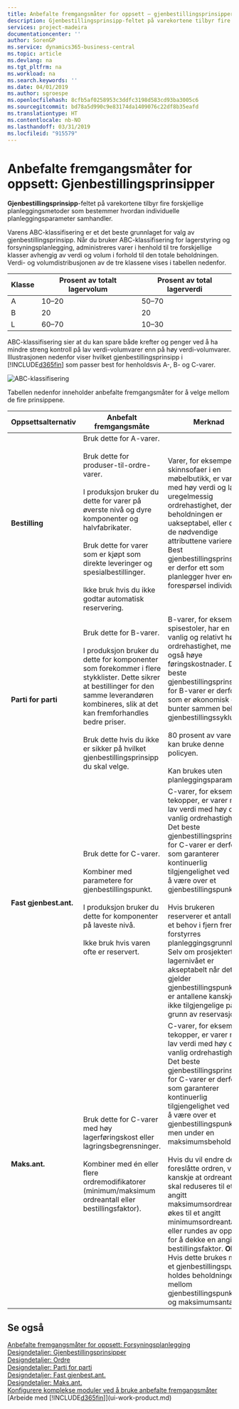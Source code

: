 ```yaml
---
title: Anbefalte fremgangsmåter for oppsett – gjenbestillingsprinsipper | Microsoft-dokumentasjon
description: Gjenbestillingsprinsipp-feltet på varekortene tilbyr fire forskjellige planleggingsmetoder som bestemmer hvordan individuelle planleggingsparameter samhandler.
services: project-madeira
documentationcenter: ''
author: SorenGP
ms.service: dynamics365-business-central
ms.topic: article
ms.devlang: na
ms.tgt_pltfrm: na
ms.workload: na
ms.search.keywords: ''
ms.date: 04/01/2019
ms.author: sgroespe
ms.openlocfilehash: 8cfb5af0258953c3ddfc3198d583cd93ba3005c6
ms.sourcegitcommit: bd78a5d990c9e83174da1409076c22df8b35eafd
ms.translationtype: HT
ms.contentlocale: nb-NO
ms.lasthandoff: 03/31/2019
ms.locfileid: "915579"
---
```

# <a name="setup-best-practices-reordering-policies"></a>Anbefalte fremgangsmåter for oppsett: Gjenbestillingsprinsipper
**Gjenbestillingsprinsipp**-feltet på varekortene tilbyr fire forskjellige planleggingsmetoder som bestemmer hvordan individuelle planleggingsparameter samhandler.  

Varens ABC-klassifisering er et det beste grunnlaget for valg av gjenbestillingsprinsipp. Når du bruker ABC-klassifisering for lagerstyring og forsyningsplanlegging, administreres varer i henhold til tre forskjellige klasser avhengig av verdi og volum i forhold til den totale beholdningen. Verdi- og volumdistribusjonen av de tre klassene vises i tabellen nedenfor.

|Klasse|Prosent av totalt lagervolum|Prosent av total lagerverdi|
|-----|-----------------------------|----------------------------|
|A|10–20|50–70|
|B|20|20|
|L|60–70|10–30|

ABC-klassifisering sier at du kan spare både krefter og penger ved å ha mindre streng kontroll på lav verdi-volumvarer enn på høy verdi-volumvarer. Illustrasjonen nedenfor viser hvilket gjenbestillingsprinsipp i [!INCLUDE[d365fin](includes/d365fin_md.md)] som passer best for henholdsvis A-, B- og C-varer.

![ABC-klassifisering](media/abc_classification.png "abc_classification")

Tabellen nedenfor inneholder anbefalte fremgangsmåter for å velge mellom de fire prinsippene.  

|Oppsettsalternativ|Anbefalt fremgangsmåte|Merknad|  
|------------------|-------------------|-------------|  
|**Bestilling**|Bruk dette for A-varer.<br /><br /> Bruk dette for produser-til-ordre-varer.<br /><br /> I produksjon bruker du dette for varer på øverste nivå og dyre komponenter og halvfabrikater.<br /><br /> Bruk dette for varer som er kjøpt som direkte leveringer og spesialbestillinger.<br /><br /> Ikke bruk hvis du ikke godtar automatisk reservering.|Varer, for eksempel skinnsofaer i en møbelbutikk, er varer med høy verdi og lav og uregelmessig ordrehastighet, der beholdningen er uakseptabel, eller der de nødvendige attributtene varierer. Best gjenbestillingsprinsippet er derfor ett som planlegger hver eneste forespørsel individuelt.|  
|**Parti for parti**|Bruk dette for B-varer.<br /><br /> I produksjon bruker du dette for komponenter som forekommer i flere stykklister. Dette sikrer at bestillinger for den samme leverandøren kombineres, slik at det kan fremforhandles bedre priser.<br /><br /> Bruk dette hvis du ikke er sikker på hvilket gjenbestillingsprinsipp du skal velge.|B-varer, for eksempel spisestoler, har en vanlig og relativt høy ordrehastighet, men også høye føringskostnader. Det beste gjenbestillingsprinsippet for B-varer er derfor ett som er økonomisk og bunter sammen behov i gjenbestillingssyklusen.<br /><br /> 80 prosent av varene kan bruke denne policyen.<br /><br /> Kan brukes uten planleggingsparametre.|  
|**Fast gjenbest.ant.**|Bruk dette for C-varer.<br /><br /> Kombiner med parametere for gjenbestillingspunkt.<br /><br /> I produksjon bruker du dette for komponenter på laveste nivå.<br /><br /> Ikke bruk hvis varen ofte er reservert.|C-varer, for eksempel tekopper, er varer med lav verdi med høy og vanlig ordrehastighet. Det beste gjenbestillingsprinsippet for C-varer er derfor ett som garanterer kontinuerlig tilgjengelighet ved alltid å være over et gjenbestillingspunkt.<br /><br /> Hvis brukeren reserverer et antall for et behov i fjern fremtid, forstyrres planleggingsgrunnlaget. Selv om prosjekterte lagernivået er akseptabelt når det gjelder gjenbestillingspunktet, er antallene kanskje ikke tilgjengelige på grunn av reservasjonen.|  
|**Maks.ant.**|Bruk dette for C-varer med høy lagerføringskost eller lagringsbegrensninger.<br /><br /> Kombiner med én eller flere ordremodifikatorer (minimum/maksimum ordreantall eller bestillingsfaktor).|C-varer, for eksempel tekopper, er varer med lav verdi med høy og vanlig ordrehastighet. Det beste gjenbestillingsprinsippet for C-varer er derfor ett som garanterer kontinuerlig tilgjengelighet ved alltid å være over et gjenbestillingspunkt, men under en maksimumsbeholdning.<br /><br /> Hvis du vil endre den foreslåtte ordren, vil du kanskje at ordreantallet skal reduseres til et angitt maksimumsordreantall, økes til et angitt minimumsordreantall eller rundes av oppover for å dekke en angitt bestillingsfaktor. **Obs!** Hvis dette brukes med et gjenbestillingspunkt, holdes beholdningen mellom gjenbestillingspunktet og maksimumsantallet.|  

## <a name="see-also"></a>Se også  
 [Anbefalte fremgangsmåter for oppsett: Forsyningsplanlegging](setup-best-practices-supply-planning.md)   
 [Designdetaljer: Gjenbestillingsprinsipper](design-details-reordering-policies.md)   
 [Designdetaljer: Ordre](design-details-order.md)   
 [Designdetaljer: Parti for parti](design-details-lot-for-lot.md)   
 [Designdetaljer: Fast gjenbest.ant.](design-details-fixed-reorder-qty.md)   
 [Designdetaljer: Maks.ant.](design-details-maximum-qty.md)   
 [Konfigurere komplekse moduler ved å bruke anbefalte fremgangsmåter](set-up-complex-application-areas-using-best-practices.md)  
 [Arbeide med [!INCLUDE[d365fin](includes/d365fin_md.md)]](ui-work-product.md)
